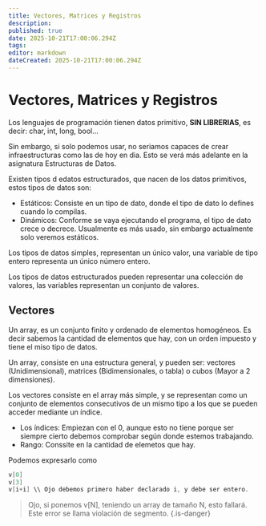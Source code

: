 ```yaml
---
title: Vectores, Matrices y Registros
description: 
published: true
date: 2025-10-21T17:00:06.294Z
tags: 
editor: markdown
dateCreated: 2025-10-21T17:00:06.294Z
---
```


# Vectores, Matrices y Registros

Los lenguajes de programación tienen datos primitivo, **SIN LIBRERIAS**, es decir: char, int, long, bool...

Sin embargo, si solo podemos usar, no seriamos capaces de crear infraestructuras como las de hoy en dia. Esto se verá más adelante en la asignatura Estructuras de Datos.

Existen tipos d edatos estructurados, que nacen de los datos primitivos, estos tipos de datos son:
- Estáticos: Consiste en un tipo de dato, donde el tipo de dato lo defines cuando lo compilas.
- Dinámicos: Conforme se vaya ejecutando el programa, el tipo de dato crece o decrece. Usualmente es más usado, sin embargo actualmente solo veremos estáticos.


Los tipos de datos simples, representan un único valor, una variable de tipo entero representa un único número entero.

Los tipos de datos estructurados pueden representar una colección de valores, las variables representan un conjunto de valores. 

## Vectores

Un array, es un conjunto finito y ordenado de elementos homogéneos. Es decir sabemos la cantidad de elementos que hay, con un orden impuesto y tiene el miso tipo de datos.

Un array, consiste en una estructura general, y pueden ser: vectores (Unidimensional), matrices (Bidimensionales, o tabla) o cubos (Mayor a 2 dimensiones).



Los vectores consiste en el array más simple, y se representan como un conjunto de elementos consecutivos de un mismo tipo a los que se pueden acceder mediante un índice. 
- Los índices: Empiezan con el 0, aunque esto no tiene porque ser siempre cierto debemos comprobar según donde estemos trabajando. 
- Rango: Conssite en la cantidad de elemetos que hay.

Podemos expresarlo como
```C++
v[0]
v[3]
v[i+i] \\ Ojo debemos primero haber declarado i, y debe ser entero.
```

> Ojo, si ponemos v[N], teniendo un array de tamaño N, esto fallará. Este error se llama violación de segmento.
{.is-danger}


